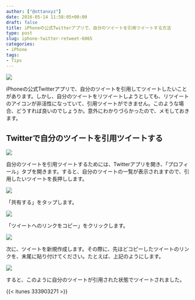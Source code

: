 ```yaml
---
author: ["@ottanxyz"]
date: 2016-05-14 11:58:05+00:00
draft: false
title: iPhoneの公式Twitterアプリで、自分のツイートを引用ツイートする方法
type: post
slug: iphone-twitter-retweet-6865
categories:
- iPhone
tags:
- Tips
---
```


![](/uploads/2016/05/160514-573711816e258.jpg)






iPhoneの公式Twitterアプリで、自分のツイートを引用してツイートしたいことがあります。しかし、自分のツイートをリツイートしようとしても、リツイートのアイコンが非活性になっていて、引用ツイートができません。このような場合、どうすれば良いのでしょうか。意外にわかりづらかったので、メモしておきます。





## Twitterで自分のツイートを引用ツイートする





![](/uploads/2016/05/160514-5737119b228ae.png)






自分のツイートを引用ツイートするためには、Twitterアプリを開き、「プロフィール」タブを開きます。すると、自分のツイートの一覧が表示されますので、引用したいツイートを長押しします。





![](/uploads/2016/05/160514-573711a1e4697.png)






「共有する」をタップします。





![](/uploads/2016/05/160514-573711a8daaac.png)






「ツイートへのリンクをコピー」をクリックします。





![](/uploads/2016/05/160514-573711af7270e.png)






次に、ツイートを新規作成します。その際に、先ほどコピーしたツイートのリンクを、末尾に貼り付けてください。たとえば、上記のようにします。





![](/uploads/2016/05/160514-573711b76f0c5.png)






すると、このように自分のツイートが引用された状態でツイートされました。



{{< itunes 333903271 >}}
